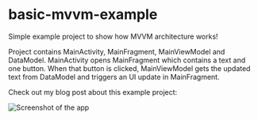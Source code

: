 # basic-mvvm-example
Simple example project to show how MVVM architecture works!

Project contains MainActivity, MainFragment, MainViewModel and DataModel. MainActivity opens MainFragment which contains a text and one button. When that button is clicked, MainViewModel gets the updated text from DataModel and triggers an UI update in MainFragment.

Check out my blog post about this example project: 

![Screenshot of the app](https://github.com/whatminjacodes/basic-mvvm-example/tree/main/screenshots/screenshot.png?raw=true)
